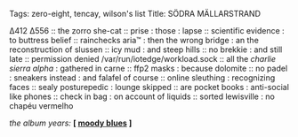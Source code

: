 Tags: zero-eight, tencay, wilson's list
Title: SÖDRA MÄLLARSTRAND
  
∆412 ∆556 :: the zorro she-cat :: prise : those : lapse :: scientific evidence : to buttress belief :: rainchecks aria™ : then the wrong bridge : an the reconstruction of slussen :: icy mud : and steep hills :: no brekkie : and still late :: permission denied /var/run/iotedge/workload.sock :: all the _charlie sierra  alpha_ : gathered in carne :: ffp2 masks : because dolomite :: no padel : sneakers instead : and falafel of course :: online sleuthing : recognizing faces :: sealy posturepedic : lounge skipped :: are pocket books : anti-social like phones :: check in bag : on account of liquids :: sorted lewisville : no chapéu vermelho  
  
_the album years:_ **[ [moody blues](https://rateyourmusic.com/release/album/the-moody-blues-with-the-london-festival-orchestra/days-of-future-passed-16/) ]**

